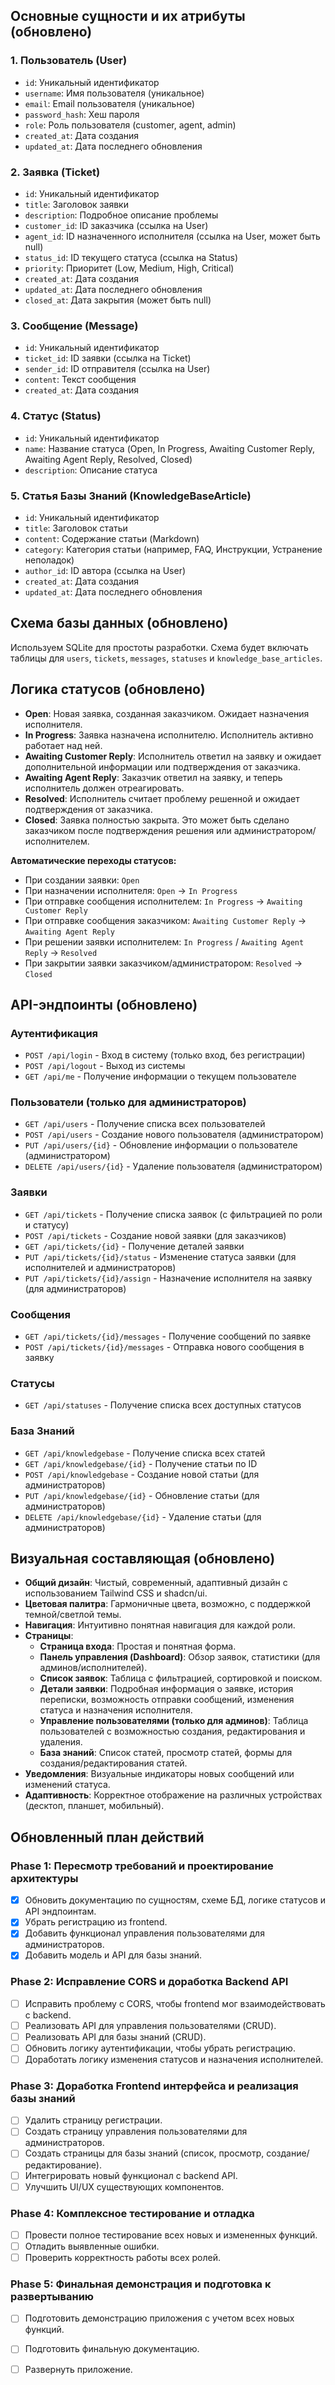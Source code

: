 ## Основные сущности и их атрибуты (обновлено)

### 1. Пользователь (User)
- `id`: Уникальный идентификатор
- `username`: Имя пользователя (уникальное)
- `email`: Email пользователя (уникальное)
- `password_hash`: Хеш пароля
- `role`: Роль пользователя (customer, agent, admin)
- `created_at`: Дата создания
- `updated_at`: Дата последнего обновления

### 2. Заявка (Ticket)
- `id`: Уникальный идентификатор
- `title`: Заголовок заявки
- `description`: Подробное описание проблемы
- `customer_id`: ID заказчика (ссылка на User)
- `agent_id`: ID назначенного исполнителя (ссылка на User, может быть null)
- `status_id`: ID текущего статуса (ссылка на Status)
- `priority`: Приоритет (Low, Medium, High, Critical)
- `created_at`: Дата создания
- `updated_at`: Дата последнего обновления
- `closed_at`: Дата закрытия (может быть null)

### 3. Сообщение (Message)
- `id`: Уникальный идентификатор
- `ticket_id`: ID заявки (ссылка на Ticket)
- `sender_id`: ID отправителя (ссылка на User)
- `content`: Текст сообщения
- `created_at`: Дата создания

### 4. Статус (Status)
- `id`: Уникальный идентификатор
- `name`: Название статуса (Open, In Progress, Awaiting Customer Reply, Awaiting Agent Reply, Resolved, Closed)
- `description`: Описание статуса

### 5. Статья Базы Знаний (KnowledgeBaseArticle)
- `id`: Уникальный идентификатор
- `title`: Заголовок статьи
- `content`: Содержание статьи (Markdown)
- `category`: Категория статьи (например, FAQ, Инструкции, Устранение неполадок)
- `author_id`: ID автора (ссылка на User)
- `created_at`: Дата создания
- `updated_at`: Дата последнего обновления

## Схема базы данных (обновлено)

Используем SQLite для простоты разработки. Схема будет включать таблицы для `users`, `tickets`, `messages`, `statuses` и `knowledge_base_articles`.

## Логика статусов (обновлено)

- **Open**: Новая заявка, созданная заказчиком. Ожидает назначения исполнителя.
- **In Progress**: Заявка назначена исполнителю. Исполнитель активно работает над ней.
- **Awaiting Customer Reply**: Исполнитель ответил на заявку и ожидает дополнительной информации или подтверждения от заказчика.
- **Awaiting Agent Reply**: Заказчик ответил на заявку, и теперь исполнитель должен отреагировать.
- **Resolved**: Исполнитель считает проблему решенной и ожидает подтверждения от заказчика.
- **Closed**: Заявка полностью закрыта. Это может быть сделано заказчиком после подтверждения решения или администратором/исполнителем.

**Автоматические переходы статусов:**
- При создании заявки: `Open`
- При назначении исполнителя: `Open` -> `In Progress`
- При отправке сообщения исполнителем: `In Progress` -> `Awaiting Customer Reply`
- При отправке сообщения заказчиком: `Awaiting Customer Reply` -> `Awaiting Agent Reply`
- При решении заявки исполнителем: `In Progress` / `Awaiting Agent Reply` -> `Resolved`
- При закрытии заявки заказчиком/администратором: `Resolved` -> `Closed`

## API-эндпоинты (обновлено)

### Аутентификация
- `POST /api/login` - Вход в систему (только вход, без регистрации)
- `POST /api/logout` - Выход из системы
- `GET /api/me` - Получение информации о текущем пользователе

### Пользователи (только для администраторов)
- `GET /api/users` - Получение списка всех пользователей
- `POST /api/users` - Создание нового пользователя (администратором)
- `PUT /api/users/{id}` - Обновление информации о пользователе (администратором)
- `DELETE /api/users/{id}` - Удаление пользователя (администратором)

### Заявки
- `GET /api/tickets` - Получение списка заявок (с фильтрацией по роли и статусу)
- `POST /api/tickets` - Создание новой заявки (для заказчиков)
- `GET /api/tickets/{id}` - Получение деталей заявки
- `PUT /api/tickets/{id}/status` - Изменение статуса заявки (для исполнителей и администраторов)
- `PUT /api/tickets/{id}/assign` - Назначение исполнителя на заявку (для администраторов)

### Сообщения
- `GET /api/tickets/{id}/messages` - Получение сообщений по заявке
- `POST /api/tickets/{id}/messages` - Отправка нового сообщения в заявку

### Статусы
- `GET /api/statuses` - Получение списка всех доступных статусов

### База Знаний
- `GET /api/knowledgebase` - Получение списка всех статей
- `GET /api/knowledgebase/{id}` - Получение статьи по ID
- `POST /api/knowledgebase` - Создание новой статьи (для администраторов)
- `PUT /api/knowledgebase/{id}` - Обновление статьи (для администраторов)
- `DELETE /api/knowledgebase/{id}` - Удаление статьи (для администраторов)

## Визуальная составляющая (обновлено)

- **Общий дизайн**: Чистый, современный, адаптивный дизайн с использованием Tailwind CSS и shadcn/ui.
- **Цветовая палитра**: Гармоничные цвета, возможно, с поддержкой темной/светлой темы.
- **Навигация**: Интуитивно понятная навигация для каждой роли.
- **Страницы**: 
    - **Страница входа**: Простая и понятная форма.
    - **Панель управления (Dashboard)**: Обзор заявок, статистики (для админов/исполнителей).
    - **Список заявок**: Таблица с фильтрацией, сортировкой и поиском.
    - **Детали заявки**: Подробная информация о заявке, история переписки, возможность отправки сообщений, изменения статуса и назначения исполнителя.
    - **Управление пользователями (только для админов)**: Таблица пользователей с возможностью создания, редактирования и удаления.
    - **База знаний**: Список статей, просмотр статей, формы для создания/редактирования статей.
- **Уведомления**: Визуальные индикаторы новых сообщений или изменений статуса.
- **Адаптивность**: Корректное отображение на различных устройствах (десктоп, планшет, мобильный).

## Обновленный план действий

### Phase 1: Пересмотр требований и проектирование архитектуры
- [x] Обновить документацию по сущностям, схеме БД, логике статусов и API эндпоинтам.
- [x] Убрать регистрацию из frontend.
- [x] Добавить функционал управления пользователями для администраторов.
- [x] Добавить модель и API для базы знаний.

### Phase 2: Исправление CORS и доработка Backend API
- [ ] Исправить проблему с CORS, чтобы frontend мог взаимодействовать с backend.
- [ ] Реализовать API для управления пользователями (CRUD).
- [ ] Реализовать API для базы знаний (CRUD).
- [ ] Обновить логику аутентификации, чтобы убрать регистрацию.
- [ ] Доработать логику изменения статусов и назначения исполнителей.

### Phase 3: Доработка Frontend интерфейса и реализация базы знаний
- [ ] Удалить страницу регистрации.
- [ ] Создать страницу управления пользователями для администраторов.
- [ ] Создать страницы для базы знаний (список, просмотр, создание/редактирование).
- [ ] Интегрировать новый функционал с backend API.
- [ ] Улучшить UI/UX существующих компонентов.

### Phase 4: Комплексное тестирование и отладка
- [ ] Провести полное тестирование всех новых и измененных функций.
- [ ] Отладить выявленные ошибки.
- [ ] Проверить корректность работы всех ролей.

### Phase 5: Финальная демонстрация и подготовка к развертыванию
- [ ] Подготовить демонстрацию приложения с учетом всех новых функций.
- [ ] Подготовить финальную документацию.
- [ ] Развернуть приложение.

